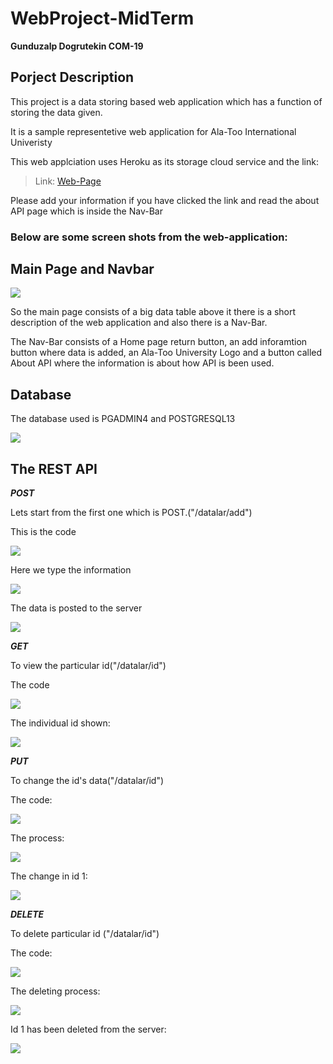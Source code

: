 # WebProject-MidTerm

**Gunduzalp Dogrutekin COM-19**

## Porject Description

This project is a data storing based web application which has a function of storing the data given.

It is a sample representetive web application for Ala-Too International Univeristy

This web applciation uses Heroku as its storage cloud service and the link:
> Link: [Web-Page](https://alatooweb204.herokuapp.com)
> 
Please add your information if you have clicked the link and read the about API page which is inside the Nav-Bar

### Below are some screen shots from the web-application:
## Main Page and Navbar
<img src="https://user-images.githubusercontent.com/65071516/111913866-f7fb4100-8a99-11eb-8f00-0e6d5aa6acb9.PNG">

So the main page consists of a big data table above it there is a short description of the web application and also there is a Nav-Bar.

The Nav-Bar consists of a Home page return button, an add inforamtion button where data is added, an Ala-Too University Logo and a button called 
About API where the information is about how API is been used.

## Database

The database used is PGADMIN4 and POSTGRESQL13

<img src="https://user-images.githubusercontent.com/65071516/111914641-f121fd80-8a9c-11eb-86c1-8e147fcb85b7.PNG">



## The REST API

***POST***

Lets start from the first one which is POST.("/datalar/add")

This is the code

<img src="https://user-images.githubusercontent.com/65071516/111914483-56c1ba00-8a9c-11eb-81cb-cb0799460e98.PNG">

Here we type the information

<img src="https://user-images.githubusercontent.com/65071516/111915450-8a9ede80-8aa0-11eb-9dfe-c2a1f7bac82f.PNG">

The data is posted to the server

<img src="https://user-images.githubusercontent.com/65071516/111915452-8d99cf00-8aa0-11eb-9c44-0a85bce1e4b3.PNG">

***GET***

To view the particular id("/datalar/id")

The code

<img src="https://user-images.githubusercontent.com/65071516/111915590-47913b00-8aa1-11eb-8969-55894997fb48.PNG">

The individual id shown:

<img src="https://user-images.githubusercontent.com/65071516/111915452-8d99cf00-8aa0-11eb-9c44-0a85bce1e4b3.PNG">

***PUT***

To change the id's data("/datalar/id")

The code:

<img src="https://user-images.githubusercontent.com/65071516/111915668-aa82d200-8aa1-11eb-928e-db9b03facfbb.PNG">

The process:

<img src="https://user-images.githubusercontent.com/65071516/111915676-ae165900-8aa1-11eb-879e-9e8245898a7f.PNG">

The change in id 1:

<img src="https://user-images.githubusercontent.com/65071516/111915680-afe01c80-8aa1-11eb-8167-6427eb6c237a.PNG">

***DELETE***

To delete particular id ("/datalar/id")

The code:

<img src="https://user-images.githubusercontent.com/65071516/111915853-7360f080-8aa2-11eb-9887-f7ae63640988.PNG">

The deleting process:

<img src="https://user-images.githubusercontent.com/65071516/111915858-75c34a80-8aa2-11eb-8f34-6ead6e908a87.PNG">

Id 1 has been deleted from the server:

<img src="https://user-images.githubusercontent.com/65071516/111915861-778d0e00-8aa2-11eb-838a-4344bf44b075.PNG">






